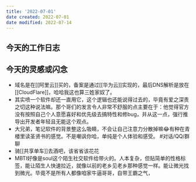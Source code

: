```yaml
---
title: '2022-07-01'
date created: 2022-07-01
date modified: 2022-07-14
---
```


## 今天的工作日志

## 今天的灵感或闪念

- 域名是在[[阿里云]]买的，备案是通过[[华为云]]实现的，最后DNS解析是放在[[CloudFlare]]，哈哈我这也算三姓家奴了。
- 其实喷一个软件却还一直用它，这个逻辑也还能说得过去的，毕竟有爱之深责之切这种说法嘛。那个哥们的发言令人非常不舒服的点主要在于：他觉得官方没有按照自己个人意愿喜好和优先级去搞特性和修bug，并从这一点，强行推导出开发者年轻且无能这个观点。
- 大兄弟，笔记软件的背景整这么吸睛，不会让自己注意力分散掉嘛😂有种在青楼里读圣贤书的感觉。不是嘲讽你哈，单纯是个人体验和感受。 #对话/QQ/群聊
- 骑[[共享单车]]去酒吧，该省省该花花
- MBTI好像是soul这个陌生社交软件给带火的。人本复杂，但贴简单的性格标签，能让陌生人快速拉近，就像以前的老乡见老乡那种感觉一样。能让微光找到微光。毕竟不是所有人都像咱家牛逼哥哥，自带王霸之气，

